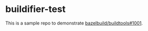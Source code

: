 # buildifier-test

This is a sample repo to demonstrate [bazelbuild/buildtools#1001](https://github.com/bazelbuild/buildtools/issues/1001).
